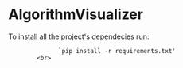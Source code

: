 # AlgorithmVisualizer
To install all the project's dependecies run:
            <br>
                 
                  `pip install -r requirements.txt'
            <br>
